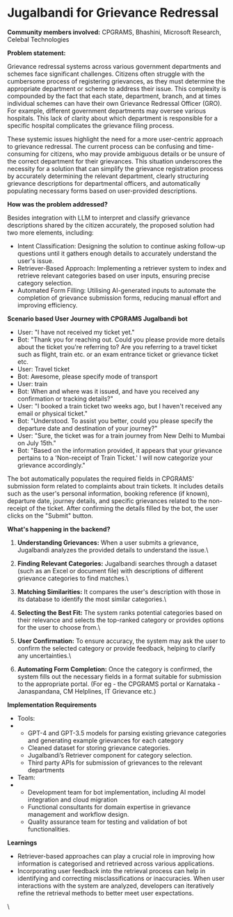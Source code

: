 # Jugalbandi for Grievance Redressal

**Community members involved:** CPGRAMS, Bhashini, Microsoft Research, Celebal Technologies

**Problem statement:**

Grievance redressal systems across various government departments and schemes face significant challenges. Citizens often struggle with the cumbersome process of registering grievances, as they must determine the appropriate department or scheme to address their issue. This complexity is compounded by the fact that each state, department, branch, and at times individual schemes can have their own Grievance Redressal Officer (GRO). For example, different government departments may oversee various hospitals. This lack of clarity about which department is responsible for a specific hospital complicates the grievance filing process.

These systemic issues highlight the need for a more user-centric approach to grievance redressal. The current process can be confusing and time-consuming for citizens, who may provide ambiguous details or be unsure of the correct department for their grievances. This situation underscores the necessity for a solution that can simplify the grievance registration process by accurately determining the relevant department, clearly structuring grievance descriptions for departmental officers, and automatically populating necessary forms based on user-provided descriptions.

**How was the problem addressed?**

Besides integration with LLM to interpret and classify grievance descriptions shared by the citizen accurately, the proposed solution had two more elements, including:&#x20;

* Intent Classification: Designing the solution  to continue asking follow-up questions until it gathers enough details to accurately understand the user's issue.&#x20;
* Retriever-Based Approach: Implementing a retriever system to index and retrieve relevant categories based on user inputs, ensuring precise category selection.
* Automated Form Filling: Utilising AI-generated inputs to automate the completion of grievance submission forms, reducing manual effort and improving efficiency.

**Scenario based User Journey with CPGRAMS Jugalbandi bot**

* User: "I have not received my ticket yet."
* Bot: "Thank you for reaching out. Could you please provide more details about the ticket you're referring to? Are you referring to a travel ticket such as flight, train etc. or an exam entrance ticket or grievance ticket etc.
* User: Travel ticket
* Bot: Awesome, please specify mode of transport
* User: train
* Bot: When and where was it issued, and have you received any confirmation or tracking details?"
* User: "I booked a train ticket two weeks ago, but I haven't received any email or physical ticket."
* Bot: "Understood. To assist you better, could you please specify the departure date and destination of your journey?"
* User: "Sure, the ticket was for a train journey from New Delhi to Mumbai on July 15th."
* Bot: "Based on the information provided, it appears that your grievance pertains to a 'Non-receipt of Train Ticket.' I will now categorize your grievance accordingly."

The bot automatically populates the required fields in CPGRAMS' submission form related to complaints about train tickets. It includes details such as the user's personal information, booking reference (if known), departure date, journey details, and specific grievances related to the non-receipt of the ticket. After confirming the details filled by the bot, the user clicks on the "Submit" button.

**What's happening in the backend?**

1. **Understanding Grievances:** When a user submits a grievance, Jugalbandi analyzes the provided details to understand the issue.\

2. **Finding Relevant Categories:** Jugalbandi searches through a dataset (such as an Excel or document file) with descriptions of different grievance categories to find matches.\

3. **Matching Similarities:** It compares the user's description with those in its database to identify the most similar categories.\

4. **Selecting the Best Fit:** The system ranks potential categories based on their relevance and selects the top-ranked category or provides options for the user to choose from.\

5. **User Confirmation:** To ensure accuracy, the system may ask the user to confirm the selected category or provide feedback, helping to clarify any uncertainties.\

6. **Automating Form Completion:** Once the category is confirmed, the system fills out the necessary fields in a format suitable for submission to the appropriate portal. (For eg - the CPGRAMS portal or Karnataka - Janaspandana, CM Helplines, IT Grievance etc.)&#x20;

**Implementation Requirements**

* Tools:
*
  * GPT-4 and GPT-3.5 models for parsing existing grievance categories and generating example grievances for each category
  * Cleaned dataset for storing grievance categories.
  * Jugalbandi’s Retriever component for category selection.
  * Third party APIs for submission of grievances to the relevant departments
* Team:
*
  * Development team for bot implementation, including AI model integration and cloud migration
  * Functional consultants for domain expertise in grievance management and workflow design.
  * Quality assurance team for testing and validation of bot functionalities.

**Learnings**

* Retriever-based approaches can play a crucial role in improving how information is categorised and retrieved across various applications.&#x20;
* Incorporating user feedback into the retrieval process can help in identifying and correcting misclassifications or inaccuracies. When user interactions with the system are analyzed, developers can iteratively refine the retrieval methods to better meet user expectations.

\
